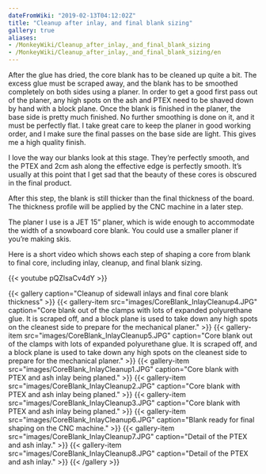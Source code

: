 ```yaml
---
dateFromWiki: "2019-02-13T04:12:02Z"
title: "Cleanup after inlay, and final blank sizing"
gallery: true
aliases:
- /MonkeyWiki/Cleanup_after_inlay,_and_final_blank_sizing
- /MonkeyWiki/Cleanup_after_inlay,_and_final_blank_sizing/en
---
```

After the glue has dried, the core blank has to be cleaned up quite a bit. The excess glue must be scraped away, and the blank has to be smoothed completely on both sides using a planer. In order to get a good first pass out of the planer, any high spots on the ash and PTEX need to be shaved down by hand with a block plane. Once the blank is finished in the planer, the base side is pretty much finished. No further smoothing is done on it, and it must be perfectly flat. I take great care to keep the planer in good working order, and I make sure the final passes on the base side are light. This gives me a high quality finish.
 
I love the way our blanks look at this stage. They’re perfectly smooth, and the PTEX and 2cm ash along the effective edge is perfectly smooth. It’s usually at this point that I get sad that the beauty of these cores is obscured in the final product.

After this step, the blank is still thicker than the final thickness of the board. The thickness profile will be applied by the CNC machine in a later step.
 
The planer I use is a JET 15” planer, which is wide enough to accommodate the width of a snowboard core blank. You could use a smaller planer if you’re making skis.

Here is a short video which shows each step of shaping a core from blank to final core, including inlay, cleanup, and final blank sizing.

{{< youtube pQZlsaCv4dY >}}

{{< gallery  caption="Cleanup of sidewall inlays and final core blank thickness" >}}
{{< gallery-item src="images/CoreBlank_InlayCleanup4.JPG" caption="Core blank out of the clamps with lots of expanded polyurethane glue. It is scraped off, and a block plane is used to take down any high spots on the cleanest side to prepare for the mechanical planer." >}}
{{< gallery-item src="images/CoreBlank_InlayCleanup5.JPG" caption="Core blank out of the clamps with lots of expanded polyurethane glue. It is scraped off, and a block plane is used to take down any high spots on the cleanest side to prepare for the mechanical planer." >}}
{{< gallery-item src="images/CoreBlank_InlayCleanup1.JPG" caption="Core blank with PTEX and ash inlay being planed." >}}
{{< gallery-item src="images/CoreBlank_InlayCleanup2.JPG" caption="Core blank with PTEX and ash inlay being planed." >}}
{{< gallery-item src="images/CoreBlank_InlayCleanup3.JPG" caption="Core blank with PTEX and ash inlay being planed." >}}
{{< gallery-item src="images/CoreBlank_InlayCleanup6.JPG" caption="Blank ready for final shaping on the CNC machine." >}}
{{< gallery-item src="images/CoreBlank_InlayCleanup7.JPG" caption="Detail of the PTEX and ash inlay." >}}
{{< gallery-item src="images/CoreBlank_InlayCleanup8.JPG" caption="Detail of the PTEX and ash inlay." >}}
{{< /gallery >}}

 

